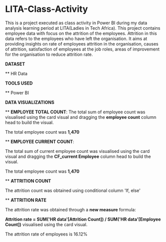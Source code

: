 # LITA-Class-Activity
This is a project executed as class activity in Power BI during my data analysis learning period at LITA(Ladies in Tech Africa). 
This project contains employee data with focus on the attrition of the employees.  Attrition in this data refers to the employees who have left the organisation.
It aims at providing insights on rate of employees attrition in the organisation, causes of attrition, satisfaction of employees at the job roles, areas of improvement for the organisation to reduce attrition rate.

**DATASET**

** HR Data

**TOOLS USED**

** Power BI

**DATA VISUALIZATIONS**

** **EMPLOYEE TOTAL COUNT**:
The total sum of employee count was visualised using the card visual and dragging the **employee count** column head to build the visual.

The total employee count was **1,470**

** **EMPLOYEE CURRENT COUNT**:

The total sum of current employee count was visualised using the card visual and dragging the **CF_current Employee** column head to build the visual.

The total employee count was **1,470**


**  **ATTRITION COUNT**

The attrition count was obtained using conditional column 'If, else'

** **ATTRITION RATE**

The attrition rate was obtained through a **new measure** formula: 

**Attrition rate = SUM('HR data'[Attrition Count]) / SUM('HR data'[Employee Count])**
 visualised using the card visual.

 The attrition rate of employees is 16.12%

 

